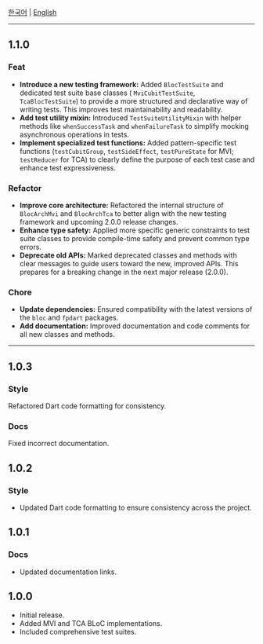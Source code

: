[한국어](CHANGELOG-ko.md) | [English](CHANGELOG.md)

---

## 1.1.0

### Feat

* **Introduce a new testing framework:** Added `BlocTestSuite` and dedicated test suite base classes (
  `MviCubitTestSuite`, `TcaBlocTestSuite`) to provide a more structured and declarative way of writing tests. This
  improves test maintainability and readability.
* **Add test utility mixin:** Introduced `TestSuiteUtilityMixin` with helper methods like `whenSuccessTask` and
  `whenFailureTask` to simplify mocking asynchronous operations in tests.
* **Implement specialized test functions:** Added pattern-specific test functions (`testCubitGroup`, `testSideEffect`,
  `testPureState` for MVI; `testReducer` for TCA) to clearly define the purpose of each test case and enhance test
  expressiveness.

### Refactor

* **Improve core architecture:** Refactored the internal structure of `BlocArchMvi` and `BlocArchTca` to better align
  with the new testing framework and upcoming 2.0.0 release changes.
* **Enhance type safety:** Applied more specific generic constraints to test suite classes to provide compile-time
  safety and prevent common type errors.
* **Deprecate old APIs:** Marked deprecated classes and methods with clear messages to guide users toward the new,
  improved APIs. This prepares for a breaking change in the next major release (2.0.0).

### Chore

* **Update dependencies:** Ensured compatibility with the latest versions of the `bloc` and `fpdart` packages.
* **Add documentation:** Improved documentation and code comments for all new classes and methods.

---

## 1.0.3

### Style

Refactored Dart code formatting for consistency.

### Docs

Fixed incorrect documentation.

## 1.0.2

### Style

- Updated Dart code formatting to ensure consistency across the project.

## 1.0.1

### Docs

- Updated documentation links.

## 1.0.0

- Initial release.
- Added MVI and TCA BLoC implementations.
- Included comprehensive test suites.